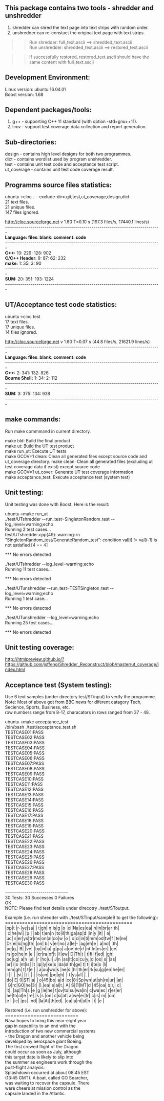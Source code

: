 This package contains two tools - shredder and unshredder
----------------------------------------------------------  
1. shredder can shred the text page into text strips with random order. 
2. unshredder can re-constuct the original text page with text strips. 
  
>>Run shredder: full_text.ascii ==> shredded_text.ascii  
>>Run unshredder: shredded_text.ascii ==> restored_text.ascii  
    
>>If successfully restored, restored_text.ascii should have the same content with full_text.ascii  

Development Environment: 
---------------------------------------------  
Linux version: ubuntu 16.04.01  
Boost version: 1.68

Dependent packages/tools:
----------------  
1. g++ - supporting C++ 11 standard (with option -std=gnu++11).  
2. lcov - support test coverage data collection and report generation.  

Sub-directories:
----------------  
design - contains high level designs for both two programmes.  
dict - contains wordlist used by program unshredder.  
test - contains unit test code and acceptance test script.  
ut_coverage - contains unit test code coverage result.  
  
Programms source files statistics:
----------------------------------  

ubuntu->cloc . --exclude-dir=.git,test,ut_coverage,design,dict    
      21 text files.  
      21 unique files.  
     147 files ignored.  
    
http://cloc.sourceforge.net v 1.60  T=0.10 s (197.3 files/s, 17440.1 lines/s)  
\-------------------------------------------------------------------------------  
**Language:                  files:          blank:        comment:           code**  
\-------------------------------------------------------------------------------  
**C++:**                          10:            229:            128:            902  
**C/C++ Header:**                  9:             87:             62:            232  
**make:**                          1:             35:              3:             90  
\-------------------------------------------------------------------------------  
**SUM:**                          20:            351:            193:           1224  
\-------------------------------------------------------------------------------  

UT/Acceptance test code statistics:  
----------------------------------  
ubuntu->cloc test  
      17 text files.  
      17 unique files.  
      14 files ignored.  
   
http://cloc.sourceforge.net v 1.60  T=0.07 s (44.8 files/s, 21621.9 lines/s)  
\-------------------------------------------------------------------------------  
**Language:                     files:          blank:        comment:           code**  
\-------------------------------------------------------------------------------  
**C++:**                              2:            341:            132:            826  
**Bourne Shell:**                     1:             34:              2:            112  
\-------------------------------------------------------------------------------  
**SUM:**                             3:            375:            134:            938  
\-------------------------------------------------------------------------------  
  

make commands:  
--------------  
Run make commmand in current directory.  
  
make bld: Build the final product  
make ut: Build the UT test product  
make run_ut: Execute UT tests  
make GCOV=1 clean: Clean all generated files except source code and ut_coverage directory.
make clean: Clean all generated files (excluding ut test coverage data if exist) except source code  
make GCOV=1 ut_cover: Generate UT test coverage information  
make acceptance_test: Execute acceptance test (system test)  
  
Unit testing:  
------------------------------   
Unit testing was done with Boost. Here is the result:
  
ubuntu->make run_ut  
./test/UTshredder --run_test=SingletonRandom_test --log_level=warning;echo  
Running 2 test cases...  
test/UTshredder.cpp(49): warning: in "SingletonRandom_test/GenerateRandom_test": condition val[i] != val[i-1] is not satisfied [4 == 4]
  
*** No errors detected  
  
./test/UTshredder --log_level=warning;echo  
Running 11 test cases...  
  
*** No errors detected  
  
./test/UTunshredder --run_test=TESTSingleton_test --log_level=warning;echo  
Running 1 test case...  
  
*** No errors detected  
  
./test/UTunshredder --log_level=warning;echo  
Running 25 test cases...  
  
*** No errors detected  
  
    
Unit testing coverage:  
---------------------   
http://htmlpreview.github.io/?https://github.com/jsffeng/Shredder_Reconstruct/blob/master/ut_coverage/index.html  

Acceptance test (System testing):    
------------------------------------    

Use 6 text samples (under directory test/STinput) to verify the programme.  
Note: Most of above got from BBC news for diferent catagory Tech, Secience, Sports, Business, etc.  
row numbers range from 8-17, characators in rows ranged from 37 - 48.   
  
ubuntu->make acceptance_test  
/bin/bash ./test/acceptance_test.sh  
TESTCASE01:PASS  
TESTCASE02:PASS  
TESTCASE03:PASS  
TESTCASE04:PASS  
TESTCASE05:PASS  
TESTCASE06:PASS  
TESTCASE07:PASS  
TESTCASE08:PASS  
TESTCASE09:PASS  
TESTCASE10:PASS  
TESTCASE11:PASS  
TESTCASE12:PASS  
TESTCASE13:PASS  
TESTCASE14:PASS  
TESTCASE15:PASS  
TESTCASE16:PASS  
TESTCASE17:PASS  
TESTCASE18:PASS  
TESTCASE19:PASS  
TESTCASE20:PASS  
TESTCASE21:PASS  
TESTCASE22:PASS  
TESTCASE23:PASS  
TESTCASE24:PASS  
TESTCASE25:PASS  
TESTCASE26:PASS  
TESTCASE27:PASS  
TESTCASE28:PASS  
TESTCASE29:PASS  
TESTCASE30:PASS  
  
\--------------------------------  
30 Tests: 30 Successes 0 Failures  
OK  
NOTE: Please find test details under direcotry ./test/SToutput.  
  
Example (i.e. run shredder with ./test/STinput/sampleB to get the following):  
\=============================================    
|op|t |r-|ye|sa|  | t|gh| n|is|g |o |ei|Na|es|ea| h|in|br|ar|th|  
| c|he|wi|  |p |  |ab| t|en|n |to|il|th|ga|ap|d |in|y |it|  | a|  
|uc| s|er|ys|tr|ms|on|al|co|w |o | o|ci|in|ti|mm|od|tw|f |te|ne|  
|Dr|ei|ic|ng|th|  |on| b| v|er|no| a|le|- |ag|eh|e | a|nd|  |th|  
|pe|g.| B|  |ve|  |by|in|ia| g|pa| a|oe|de|d |nt|lo|os|er|  |ce|  
|rs|go|he|n |e |  |cr|ra|of|t |li|ew| D|Th|t | t|fi| f|ed|  |gh|  
|oc|ug| a|h |ul|  |r |ho|ul| J|n |as|lt|co|cu|y,|d |oo| s|  |as|  
|ar| i|o |nt|is|  |t |ip|ly|ke|s |da|sl|th|ge| t| t| i|te|o |li|  
|mm|gh| t| t|e |  | a|ou|wo|s |ne|s |hr|th|er|rk|su|gi|en|he|er|  
|li|  |  |  |st|  |t |  |  |  |is|an|  |po|gh|  |-f|ys|al|  |. |  
|do| E| 0|ST|la|  | o|45|bo| a|d |cc|8:|Sp|wn|ut|sh|re|ur|  |at|  
| G|rc|GO|he|3:|  |).|ea|le|al|t,| A| S|(1|MT|d |45|oa| b|r,| c|  
|it|. |ap|Th|s |e |g |le|he| t|ov|to|su|wa|in| c|wa|ec| r|er|er|  
|he|th|ol|e |re|  |s |s |on| c|si|at| a|we|er|tr| c|is| m|  |on|  
|e |  |ic|  |ps|  |nd|  |la|At|th|ed|. |ca|la|nt|ul|n | i|  |e |  
  
Restored (i.e. run unshredder for above):  
\==========================   
Nasa hopes to bring this near-eight year  
gap in capability to an end with the  
introduction of two new commercial systems  
\- the Dragon and another vehicle being  
developed by aerospace giant Boeing.  
The first crewed flight of the Dragon  
could occur as soon as July, although  
this target date is likely to slip into  
the summer as engineers work through the  
post-flight analysis.  
Splashdown occurred at about 08:45 EST  
(13:45 GMT). A boat, called GO Searcher,  
was waiting to recover the capsule. There  
were cheers at mission control as the  
capsule landed in the Atlantic.  
  
